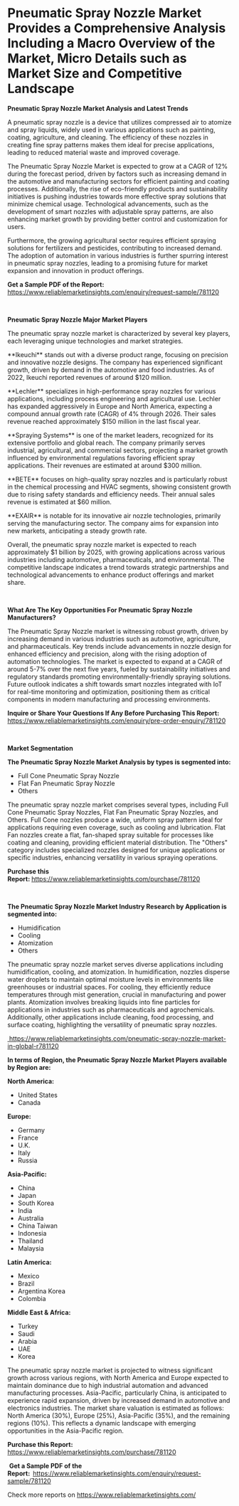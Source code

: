 <p><h1>Pneumatic Spray Nozzle Market Provides a Comprehensive Analysis Including a Macro Overview of the Market, Micro Details such as Market Size and Competitive Landscape</h1></p><p><strong>Pneumatic Spray Nozzle Market Analysis and Latest Trends</strong></p>
<p><p>A pneumatic spray nozzle is a device that utilizes compressed air to atomize and spray liquids, widely used in various applications such as painting, coating, agriculture, and cleaning. The efficiency of these nozzles in creating fine spray patterns makes them ideal for precise applications, leading to reduced material waste and improved coverage.</p><p>The Pneumatic Spray Nozzle Market is expected to grow at a CAGR of 12% during the forecast period, driven by factors such as increasing demand in the automotive and manufacturing sectors for efficient painting and coating processes. Additionally, the rise of eco-friendly products and sustainability initiatives is pushing industries towards more effective spray solutions that minimize chemical usage. Technological advancements, such as the development of smart nozzles with adjustable spray patterns, are also enhancing market growth by providing better control and customization for users.</p><p>Furthermore, the growing agricultural sector requires efficient spraying solutions for fertilizers and pesticides, contributing to increased demand. The adoption of automation in various industries is further spurring interest in pneumatic spray nozzles, leading to a promising future for market expansion and innovation in product offerings.</p></p>
<p><strong>Get a Sample PDF of the Report:&nbsp;</strong> <a href="https://www.reliablemarketinsights.com/enquiry/request-sample/781120?utm_campaign=1994&utm_medium=2&utm_source=Github&utm_content=ia&utm_term=30122024&utm_id=pneumatic-spray-nozzle">https://www.reliablemarketinsights.com/enquiry/request-sample/781120</a></p>
<p>&nbsp;</p>
<p><strong>Pneumatic Spray Nozzle Major Market Players</strong></p>
<p><p>The pneumatic spray nozzle market is characterized by several key players, each leveraging unique technologies and market strategies. </p><p>**Ikeuchi** stands out with a diverse product range, focusing on precision and innovative nozzle designs. The company has experienced significant growth, driven by demand in the automotive and food industries. As of 2022, Ikeuchi reported revenues of around $120 million.</p><p>**Lechler** specializes in high-performance spray nozzles for various applications, including process engineering and agricultural use. Lechler has expanded aggressively in Europe and North America, expecting a compound annual growth rate (CAGR) of 4% through 2026. Their sales revenue reached approximately $150 million in the last fiscal year.</p><p>**Spraying Systems** is one of the market leaders, recognized for its extensive portfolio and global reach. The company primarily serves industrial, agricultural, and commercial sectors, projecting a market growth influenced by environmental regulations favoring efficient spray applications. Their revenues are estimated at around $300 million.</p><p>**BETE** focuses on high-quality spray nozzles and is particularly robust in the chemical processing and HVAC segments, showing consistent growth due to rising safety standards and efficiency needs. Their annual sales revenue is estimated at $60 million.</p><p>**EXAIR** is notable for its innovative air nozzle technologies, primarily serving the manufacturing sector. The company aims for expansion into new markets, anticipating a steady growth rate.</p><p>Overall, the pneumatic spray nozzle market is expected to reach approximately $1 billion by 2025, with growing applications across various industries including automotive, pharmaceuticals, and environmental. The competitive landscape indicates a trend towards strategic partnerships and technological advancements to enhance product offerings and market share.</p></p>
<p>&nbsp;</p>
<p><strong>What Are The Key Opportunities For Pneumatic Spray Nozzle Manufacturers?</strong></p>
<p><p>The Pneumatic Spray Nozzle market is witnessing robust growth, driven by increasing demand in various industries such as automotive, agriculture, and pharmaceuticals. Key trends include advancements in nozzle design for enhanced efficiency and precision, along with the rising adoption of automation technologies. The market is expected to expand at a CAGR of around 5-7% over the next five years, fueled by sustainability initiatives and regulatory standards promoting environmentally-friendly spraying solutions. Future outlook indicates a shift towards smart nozzles integrated with IoT for real-time monitoring and optimization, positioning them as critical components in modern manufacturing and processing environments.</p></p>
<p><strong>Inquire or Share Your Questions If Any Before Purchasing This Report:</strong> <a href="https://www.reliablemarketinsights.com/enquiry/pre-order-enquiry/781120?utm_campaign=1994&utm_medium=2&utm_source=Github&utm_content=ia&utm_term=30122024&utm_id=pneumatic-spray-nozzle">https://www.reliablemarketinsights.com/enquiry/pre-order-enquiry/781120</a></p>
<p>&nbsp;</p>
<p><strong>Market Segmentation</strong></p>
<p><strong>The Pneumatic Spray Nozzle Market Analysis by types is segmented into:</strong></p>
<p><ul><li>Full Cone Pneumatic Spray Nozzle</li><li>Flat Fan Pneumatic Spray Nozzle</li><li>Others</li></ul></p>
<p><p>The pneumatic spray nozzle market comprises several types, including Full Cone Pneumatic Spray Nozzles, Flat Fan Pneumatic Spray Nozzles, and Others. Full Cone nozzles produce a wide, uniform spray pattern ideal for applications requiring even coverage, such as cooling and lubrication. Flat Fan nozzles create a flat, fan-shaped spray suitable for processes like coating and cleaning, providing efficient material distribution. The "Others" category includes specialized nozzles designed for unique applications or specific industries, enhancing versatility in various spraying operations.</p></p>
<p><strong>Purchase this Report:&nbsp;</strong><a href="https://www.reliablemarketinsights.com/purchase/781120?utm_campaign=1994&utm_medium=2&utm_source=Github&utm_content=ia&utm_term=30122024&utm_id=pneumatic-spray-nozzle">https://www.reliablemarketinsights.com/purchase/781120</a></p>
<p>&nbsp;</p>
<p><strong>The Pneumatic Spray Nozzle Market Industry Research by Application is segmented into:</strong></p>
<p><ul><li>Humidification</li><li>Cooling</li><li>Atomization</li><li>Others</li></ul></p>
<p><p>The pneumatic spray nozzle market serves diverse applications including humidification, cooling, and atomization. In humidification, nozzles disperse water droplets to maintain optimal moisture levels in environments like greenhouses or industrial spaces. For cooling, they efficiently reduce temperatures through mist generation, crucial in manufacturing and power plants. Atomization involves breaking liquids into fine particles for applications in industries such as pharmaceuticals and agrochemicals. Additionally, other applications include cleaning, food processing, and surface coating, highlighting the versatility of pneumatic spray nozzles.</p></p>
<p><a href="https://www.reliablemarketinsights.com/pneumatic-spray-nozzle-market-in-global-r781120?utm_campaign=1994&utm_medium=2&utm_source=Github&utm_content=ia&utm_term=30122024&utm_id=pneumatic-spray-nozzle">&nbsp;https://www.reliablemarketinsights.com/pneumatic-spray-nozzle-market-in-global-r781120</a></p>
<p><strong>In terms of Region, the Pneumatic Spray Nozzle Market Players available by Region are:</strong></p>
<p>
    <p> <strong> North America: </strong>
        <ul>
            <li>United States</li>
            <li>Canada</li>
        </ul>
        </p> 
    <p> <strong> Europe: </strong>
        <ul>
            <li>Germany</li>
            <li>France</li>
            <li>U.K.</li>
            <li>Italy</li>
            <li>Russia</li>
        </ul>
        </p> 
    <p> <strong> Asia-Pacific: </strong>
        <ul>
            <li>China</li>
            <li>Japan</li>
            <li>South Korea</li>
            <li>India</li>
            <li>Australia</li>
            <li>China Taiwan</li>
            <li>Indonesia</li>
            <li>Thailand</li>
            <li>Malaysia</li>
        </ul>
        </p> 
    <p> <strong> Latin America: </strong>
        <ul>
            <li>Mexico</li>
            <li>Brazil</li>
            <li>Argentina Korea</li>
            <li>Colombia</li>
        </ul>
        </p> 
    <p> <strong> Middle East & Africa: </strong>
        <ul>
            <li>Turkey</li>
            <li>Saudi</li>
            <li>Arabia</li>
            <li>UAE</li>
            <li>Korea</li>
        </ul>
    </p>
    </p>
<p><p>The pneumatic spray nozzle market is projected to witness significant growth across various regions, with North America and Europe expected to maintain dominance due to high industrial automation and advanced manufacturing processes. Asia-Pacific, particularly China, is anticipated to experience rapid expansion, driven by increased demand in automotive and electronics industries. The market share valuation is estimated as follows: North America (30%), Europe (25%), Asia-Pacific (35%), and the remaining regions (10%). This reflects a dynamic landscape with emerging opportunities in the Asia-Pacific region.</p></p>
<p><strong>Purchase this Report: </strong><a href="https://www.reliablemarketinsights.com/purchase/781120?utm_campaign=1994&utm_medium=2&utm_source=Github&utm_content=ia&utm_term=30122024&utm_id=pneumatic-spray-nozzle">https://www.reliablemarketinsights.com/purchase/781120</a></p>
<p>&nbsp;<strong>Get a Sample PDF of the Report:&nbsp;&nbsp;</strong><a href="https://www.reliablemarketinsights.com/enquiry/request-sample/781120?utm_campaign=1994&utm_medium=2&utm_source=Github&utm_content=ia&utm_term=30122024&utm_id=pneumatic-spray-nozzle">https://www.reliablemarketinsights.com/enquiry/request-sample/781120</a></p>
<p><strong></strong></p>
<p>Check more reports on <a href="https://www.reliablemarketinsights.com/?utm_campaign=1994&utm_medium=2&utm_source=Github&utm_content=ia&utm_term=30122024&utm_id=pneumatic-spray-nozzle">https://www.reliablemarketinsights.com/</a></p>
